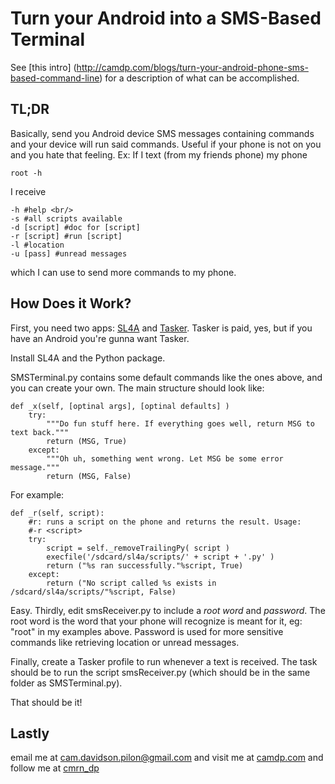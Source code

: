 Turn your Android into a SMS-Based Terminal
===========================================

See [this intro] (http://camdp.com/blogs/turn-your-android-phone-sms-based-command-line) for a description of 
what can be accomplished.

TL;DR
------
Basically, send you Android device SMS messages containing commands and your device will run said commands. Useful if
your phone is not on you and you hate that feeling. Ex:
If I text (from my friends phone) my phone 

    root -h
    
I receive

    -h #help <br/>
    -s #all scripts available
    -d [script] #doc for [script]
    -r [script] #run [script]
    -l #location
    -u [pass] #unread messages

which I can use to send more commands to my phone. 

How Does it Work?
----------------

First, you need two apps: [SL4A](http://code.google.com/p/android-scripting/) and [Tasker](http://tasker.dinglisch.net/). Tasker is paid, yes, but if you have an Android you're gunna want Tasker. 

Install SL4A and the Python package.

SMSTerminal.py contains some default commands like the ones above, and you can create your own. The main structure should look like:

    def _x(self, [optinal args], [optinal defaults] )
        try:
            """Do fun stuff here. If everything goes well, return MSG to text back."""
            return (MSG, True)
        except:
            """Oh uh, something went wrong. Let MSG be some error message."""
            return (MSG, False)

For example:

    def _r(self, script):
        #r: runs a script on the phone and returns the result. Usage:
        #-r <script>
        try:
            script = self._removeTrailingPy( script ) 
            execfile('/sdcard/sl4a/scripts/' + script + '.py' )
            return ("%s ran successfully."%script, True)
        except:
            return ("No script called %s exists in /sdcard/sl4a/scripts/"%script, False)
        
        
        
Easy. Thirdly, edit smsReceiver.py to include a *root word* and *password*. The root word is the word that your phone will
recognize is meant for it, eg: "root" in my examples above. Password is used for more sensitive commands like retrieving location
or unread messages. 

Finally, create a Tasker profile to run whenever a text is received. The task should be to run the script smsReceiver.py (which
should be in the same folder as SMSTerminal.py). 

That should be it!

Lastly
-----------------
email me at cam.davidson.pilon@gmail.com and visit me at [camdp.com](http://www.camdp.com) and follow me at [cmrn_dp](http://twitter/cmrn_dp)
            
        